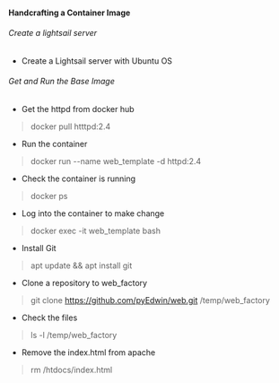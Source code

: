 ####  Handcrafting a Container Image

<h6>Create a lightsail server</h6>

- Create a Lightsail server with Ubuntu OS

<h6> Get and Run the Base Image</h6>

* Get the httpd from docker hub
> docker pull htttpd:2.4

* Run the container
> docker run  --name web_template -d httpd:2.4 

* Check the container is running
> docker ps

* Log into the container to make change
> docker exec -it web_template bash

* Install Git 
> apt update && apt install git

* Clone a repository to web_factory
>  git clone https://github.com/pyEdwin/web.git /temp/web_factory

* Check the files
> ls -l /temp/web_factory

* Remove the index.html from apache
> rm /htdocs/index.html